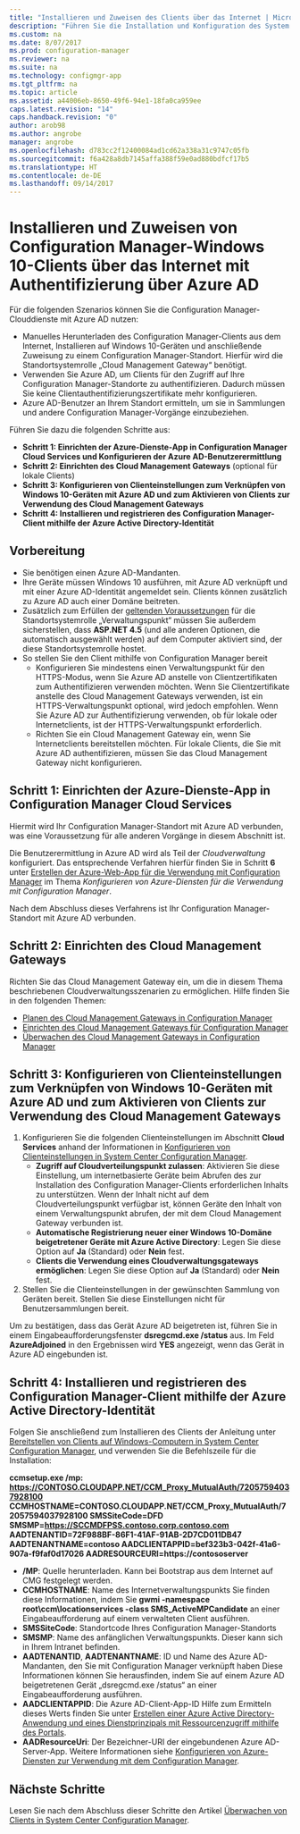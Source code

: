 ```yaml
---
title: "Installieren und Zuweisen des Clients über das Internet | Microsoft-Dokumentation"
description: "Führen Sie die Installation und Konfiguration des System Center Configuration Manager-Clients über das Internet durch."
ms.custom: na
ms.date: 8/07/2017
ms.prod: configuration-manager
ms.reviewer: na
ms.suite: na
ms.technology: configmgr-app
ms.tgt_pltfrm: na
ms.topic: article
ms.assetid: a44006eb-8650-49f6-94e1-18fa0ca959ee
caps.latest.revision: "14"
caps.handback.revision: "0"
author: arob98
ms.author: angrobe
manager: angrobe
ms.openlocfilehash: d783cc2f12400084ad1cd62a338a31c9747c05fb
ms.sourcegitcommit: f6a428a8db7145affa388f59e0ad880bdfcf17b5
ms.translationtype: HT
ms.contentlocale: de-DE
ms.lasthandoff: 09/14/2017
---
```

# <a name="install-and-assign-configuration-manager-windows-10-clients-using-azure-ad-for-authentication"></a>Installieren und Zuweisen von Configuration Manager-Windows 10-Clients über das Internet mit Authentifizierung über Azure AD

Für die folgenden Szenarios können Sie die Configuration Manager-Clouddienste mit Azure AD nutzen:

- Manuelles Herunterladen des Configuration Manager-Clients aus dem Internet, Installieren auf Windows 10-Geräten und anschließende Zuweisung zu einem Configuration Manager-Standort. Hierfür wird die Standortsystemrolle „Cloud Management Gateway“ benötigt.
- Verwenden Sie Azure AD, um Clients für den Zugriff auf Ihre Configuration Manager-Standorte zu authentifizieren. Dadurch müssen Sie keine Clientauthentifizierungszertifikate mehr konfigurieren.
- Azure AD-Benutzer an Ihrem Standort ermitteln, um sie in Sammlungen und andere Configuration Manager-Vorgänge einzubeziehen.

Führen Sie dazu die folgenden Schritte aus:

- **Schritt 1: Einrichten der Azure-Dienste-App in Configuration Manager Cloud Services und Konfigurieren der Azure AD-Benutzerermittlung**
- **Schritt 2: Einrichten des Cloud Management Gateways** (optional für lokale Clients)
- **Schritt 3: Konfigurieren von Clienteinstellungen zum Verknüpfen von Windows 10-Geräten mit Azure AD und zum Aktivieren von Clients zur Verwendung des Cloud Management Gateways**
- **Schritt 4: Installieren und registrieren des Configuration Manager-Client mithilfe der Azure Active Directory-Identität**


## <a name="before-you-start"></a>Vorbereitung

- Sie benötigen einen Azure AD-Mandanten.
- Ihre Geräte müssen Windows 10 ausführen, mit Azure AD verknüpft und mit einer Azure AD-Identität angemeldet sein. Clients können zusätzlich zu Azure AD auch einer Domäne beitreten.
- Zusätzlich zum Erfüllen der [geltenden Voraussetzungen](/sccm/core/plan-design/configs/site-and-site-system-prerequisites) für die Standortsystemrolle „Verwaltungspunkt“ müssen Sie außerdem sicherstellen, dass **ASP.NET 4.5** (und alle anderen Optionen, die automatisch ausgewählt werden) auf dem Computer aktiviert sind, der diese Standortsystemrolle hostet.
- So stellen Sie den Client mithilfe von Configuration Manager bereit
    - Konfigurieren Sie mindestens einen Verwaltungspunkt für den HTTPS-Modus, wenn Sie Azure AD anstelle von Clientzertifikaten zum Authentifizieren verwenden möchten.
        Wenn Sie Clientzertifikate anstelle des Cloud Management Gateways verwenden, ist ein HTTPS-Verwaltungspunkt optional, wird jedoch empfohlen. Wenn Sie Azure AD zur Authentifizierung verwenden, ob für lokale oder Internetclients, ist der HTTPS-Verwaltungspunkt erforderlich.
    - Richten Sie ein Cloud Management Gateway ein, wenn Sie Internetclients bereitstellen möchten. Für lokale Clients, die Sie mit Azure AD authentifizieren, müssen Sie das Cloud Management Gateway nicht konfigurieren.


## <a name="step-1-set-up-the-azure-services-app-in-configuration-manager-cloud-services"></a>Schritt 1: Einrichten der Azure-Dienste-App in Configuration Manager Cloud Services

Hiermit wird Ihr Configuration Manager-Standort mit Azure AD verbunden, was eine Voraussetzung für alle anderen Vorgänge in diesem Abschnitt ist. 

Die Benutzerermittlung in Azure AD wird als Teil der *Cloudverwaltung* konfiguriert. Das entsprechende Verfahren hierfür finden Sie in Schritt **6** unter [Erstellen der Azure-Web-App für die Verwendung mit Configuration Manager](/sccm/core/servers/deploy/configure/Azure-services-wizard#webapp) im Thema *Konfigurieren von Azure-Diensten für die Verwendung mit Configuration Manager*.
    
Nach dem Abschluss dieses Verfahrens ist Ihr Configuration Manager-Standort mit Azure AD verbunden. 

## <a name="step-2-set-up-the-cloud-management-gateway"></a>Schritt 2: Einrichten des Cloud Management Gateways

Richten Sie das Cloud Management Gateway ein, um die in diesem Thema beschriebenen Cloudverwaltungsszenarien zu ermöglichen. Hilfe finden Sie in den folgenden Themen: 

- [Planen des Cloud Management Gateways in Configuration Manager](/sccm/core/clients/manage/plan-cloud-management-gateway)
- [Einrichten des Cloud Management Gateways für Configuration Manager](/sccm/core/clients/manage/setup-cloud-management-gateway)
- [Überwachen des Cloud Management Gateways in Configuration Manager](/sccm/core/clients/manage/monitor-clients-cloud-management-gateway)

## <a name="step-3-configure-client-settings-to-join-windows-10-devices-with-azure-ad-and-enable-clients-to-use-the-cloud-management-gateway"></a>Schritt 3: Konfigurieren von Clienteinstellungen zum Verknüpfen von Windows 10-Geräten mit Azure AD und zum Aktivieren von Clients zur Verwendung des Cloud Management Gateways

1.  Konfigurieren Sie die folgenden Clienteinstellungen im Abschnitt **Cloud Services** anhand der Informationen in [Konfigurieren von Clienteinstellungen in System Center Configuration Manager](/sccm/core/clients/deploy/configure-client-settings).
    - **Zugriff auf Cloudverteilungspunkt zulassen**: Aktivieren Sie diese Einstellung, um internetbasierte Geräte beim Abrufen des zur Installation des Configuration Manager-Clients erforderlichen Inhalts zu unterstützen. Wenn der Inhalt nicht auf dem Cloudverteilungspunkt verfügbar ist, können Geräte den Inhalt von einem Verwaltungspunkt abrufen, der mit dem Cloud Management Gateway verbunden ist.
    - **Automatische Registrierung neuer einer Windows 10-Domäne beigetretener Geräte mit Azure Active Directory**: Legen Sie diese Option auf **Ja** (Standard) oder **Nein** fest.
    - **Clients die Verwendung eines Cloudverwaltungsgateways ermöglichen**: Legen Sie diese Option auf **Ja** (Standard) oder **Nein** fest.
2.  Stellen Sie die Clienteinstellungen in der gewünschten Sammlung von Geräten bereit. Stellen Sie diese Einstellungen nicht für Benutzersammlungen bereit.

Um zu bestätigen, dass das Gerät Azure AD beigetreten ist, führen Sie in einem Eingabeaufforderungsfenster **dsregcmd.exe /status** aus. Im Feld **AzureAdjoined** in den Ergebnissen wird **YES** angezeigt, wenn das Gerät in Azure AD eingebunden ist.


## <a name="step-4-install-and-register-the-configuration-manager-client-using-azure-active-directory-identity"></a>Schritt 4: Installieren und registrieren des Configuration Manager-Client mithilfe der Azure Active Directory-Identität

Folgen Sie anschließend zum Installieren des Clients der Anleitung unter [Bereitstellen von Clients auf Windows-Computern in System Center Configuration Manager](/sccm/core/clients/deploy/deploy-clients-to-windows-computers#a-namebkmkmanuala-how-to-install-clients-manually), und verwenden Sie die Befehlszeile für die Installation: 

**ccmsetup.exe /mp&#58; https://CONTOSO.CLOUDAPP.NET/CCM_Proxy_MutualAuth/72057594037928100 CCMHOSTNAME=CONTOSO.CLOUDAPP.NET/CCM_Proxy_MutualAuth/72057594037928100 SMSSiteCode=DFD SMSMP=https://SCCMDFPSS.contoso.corp.contoso.com AADTENANTID=72F988BF-86F1-41AF-91AB-2D7CD011DB47 AADTENANTNAME=contoso  AADCLIENTAPPID=bef323b3-042f-41a6-907a-f9faf0d17026 AADRESOURCEURI=https://contososerver**

- **/MP**: Quelle herunterladen. Kann bei Bootstrap aus dem Internet auf CMG festgelegt werden.
- **CCMHOSTNAME**: Name des Internetverwaltungspunkts Sie finden diese Informationen, indem Sie **gwmi -namespace root\ccm\locationservices -class SMS_ActiveMPCandidate** an einer Eingabeaufforderung auf einem verwalteten Client ausführen.
- **SMSSiteCode**: Standortcode Ihres Configuration Manager-Standorts
- **SMSMP**: Name des anfänglichen Verwaltungspunkts. Dieser kann sich in Ihrem Intranet befinden.
- **AADTENANTID**, **AADTENANTNAME**: ID und Name des Azure AD-Mandanten, den Sie mit Configuration Manager verknüpft haben Diese Informationen können Sie herausfinden, indem Sie auf einem Azure AD beigetretenen Gerät „dsregcmd.exe /status“ an einer Eingabeaufforderung ausführen.
- **AADCLIENTAPPID**: Die Azure AD-Client-App-ID Hilfe zum Ermitteln dieses Werts finden Sie unter [Erstellen einer Azure Active Directory-Anwendung und eines Dienstprinzipals mit Ressourcenzugriff mithilfe des Portals](https://docs.microsoft.com/azure/azure-resource-manager/resource-group-create-service-principal-portal#get-application-id-and-authentication-key).
- **AADResourceUri**: Der Bezeichner-URI der eingebundenen Azure AD-Server-App. Weitere Informationen siehe [Konfigurieren von Azure-Diensten zur Verwendung mit dem Configuration Manager](/sccm/core/servers/deploy/configure/azure-services-wizard).




## <a name="next-steps"></a>Nächste Schritte

Lesen Sie nach dem Abschluss dieser Schritte den Artikel [Überwachen von Clients in System Center Configuration Manager](/sccm/core/clients/manage/monitor-clients).

